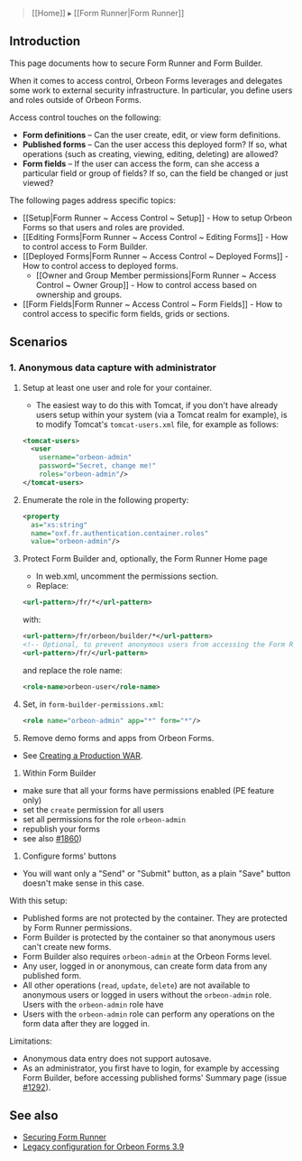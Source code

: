 > [[Home]] ▸ [[Form Runner|Form Runner]]

## Introduction

This page documents how to secure Form Runner and Form Builder.

When it comes to access control, Orbeon Forms leverages and delegates some work to external security infrastructure. In particular, you define users and roles outside of Orbeon Forms.

Access control touches on the following:

* __Form definitions__ – Can the user create, edit, or view form definitions.
* __Published forms__ – Can the user access this deployed form? If so, what operations (such as creating, viewing, editing, deleting) are allowed?
* __Form fields__ – If the user can access the form, can she access a particular field or group of fields? If so, can the field be changed or just viewed?

The following pages address specific topics:

- [[Setup|Form Runner ~ Access Control ~ Setup]] - How to setup Orbeon Forms so that users and roles are provided.
- [[Editing Forms|Form Runner ~ Access Control ~ Editing Forms]] - How to control access to Form Builder.
- [[Deployed Forms|Form Runner ~ Access Control ~ Deployed Forms]] - How to control access to deployed forms.
  - [[Owner and Group Member permissions|Form Runner ~ Access Control ~ Owner Group]] - How to control access based on ownership and groups.
- [[Form Fields|Form Runner ~ Access Control ~ Form Fields]] - How to control access to specific form fields, grids or sections.

## Scenarios

### 1. Anonymous data capture with administrator

1. Setup at least one user and role for your container.
    - The easiest way to do this with Tomcat, if you don't have already users setup within your system (via a Tomcat realm for example), is to modify Tomcat's `tomcat-users.xml` file, for example as follows:

    ```xml
    <tomcat-users>
      <user
        username="orbeon-admin"
        password="Secret, change me!" 
        roles="orbeon-admin"/>
    </tomcat-users>
    ```

1. Enumerate the role in the following property:

    ```xml
    <property
      as="xs:string"
      name="oxf.fr.authentication.container.roles"
      value="orbeon-admin"/>
    ```
1. Protect Form Builder and, optionally, the Form Runner Home page
    - In web.xml, uncomment the permissions section.
    - Replace:

    ```xml
    <url-pattern>/fr/*</url-pattern>
    ```

    with:

    ```xml
    <url-pattern>/fr/orbeon/builder/*</url-pattern>
    <!-- Optional, to prevent anonymous users from accessing the Form Runner Home Page -->
    <url-pattern>/fr/</url-pattern>
    ```
    and replace the role name:

    ```xml
    <role-name>orbeon-user</role-name>
    ```
1. Set, in `form-builder-permissions.xml`:

    ```xml
    <role name="orbeon-admin" app="*" form="*"/>
    ```
1. Remove demo forms and apps from Orbeon Forms.
  - See [Creating a Production WAR](https://github.com/orbeon/orbeon-forms/wiki/Installation-~-Creating-a-Production-WAR).
1. Within Form Builder
  - make sure that all your forms have permissions enabled (PE feature only)
  - set the `create` permission for all users
  - set all permissions for the role `orbeon-admin`
  - republish your forms
  - see also [#1860](https://github.com/orbeon/orbeon-forms/issues/1860))
1. Configure forms' buttons
  - You will want only a "Send" or "Submit" button, as a plain "Save" button doesn't make sense in this case.

With this setup:

- Published forms are not protected by the container. They are protected by Form Runner permissions.
- Form Builder is protected by the container so that anonymous users can't create new forms.
- Form Builder also requires `orbeon-admin` at the Orbeon Forms level.
- Any user, logged in or anonymous, can create form data from any published form.
- All other operations (`read`, `update`, `delete`) are not available to anonymous users or logged in users without the `orbeon-admin` role.
Users with the `orbeon-admin` role have
- Users with the `orbeon-admin` role can perform any operations on the form data after they are logged in.

Limitations:

- Anonymous data entry does not support autosave.
- As an administrator, you first have to login, for example by accessing Form Builder, before accessing published forms' Summary page (issue [#1292](https://github.com/orbeon/orbeon-forms/issues/1292)).


## See also

- [Securing Form Runner](http://wiki.orbeon.com/forms/doc/user-guide/form-runner-user-guide#TOC-Securing-Form-Runner)
- [Legacy configuration for Orbeon Forms 3.9](http://wiki.orbeon.com/forms/doc/developer-guide/form-runner/access-control)
